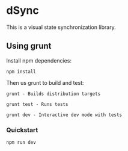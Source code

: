 # dSync

This is a visual state synchronization library.

## Using grunt

Install npm dependencies:

    npm install

Then us grunt to build and test:

    grunt - Builds distribution targets

    grunt test - Runs tests

    grunt dev - Interactive dev mode with tests

### Quickstart

    npm run dev
